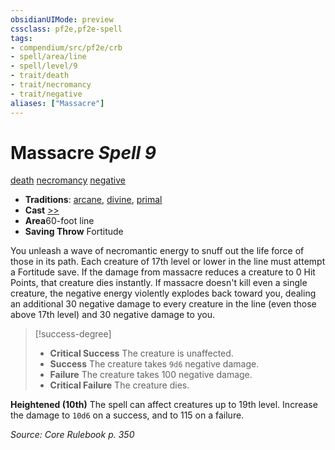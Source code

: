 ```yaml
---
obsidianUIMode: preview
cssclass: pf2e,pf2e-spell
tags:
- compendium/src/pf2e/crb
- spell/area/line
- spell/level/9
- trait/death
- trait/necromancy
- trait/negative
aliases: ["Massacre"]
---
```

# Massacre *Spell 9*   
[death](/rules/traits/death.md)  [necromancy](/rules/traits/necromancy.md)  [negative](/rules/traits/negative.md)  

- **Traditions**: [arcane](/rules/traits/arcane.md), [divine](/rules/traits/divine.md), [primal](/rules/traits/primal.md)
- **Cast** [>>](/rules/core-rulebook/chapter-9-playing-the-game.md#Actions "Two-Action") 
- **Area**60-foot line
- **Saving Throw** Fortitude

You unleash a wave of necromantic energy to snuff out the life force of those in its path. Each creature of 17th level or lower in the line must attempt a Fortitude save. If the damage from massacre reduces a creature to 0 Hit Points, that creature dies instantly. If massacre doesn't kill even a single creature, the negative energy violently explodes back toward you, dealing an additional 30 negative damage to every creature in the line (even those above 17th level) and 30 negative damage to you.

> [!success-degree] 
> - **Critical Success** The creature is unaffected.
> - **Success** The creature takes `9d6` negative damage.
> - **Failure** The creature takes 100 negative damage.
> - **Critical Failure** The creature dies.

**Heightened (10th)** The spell can affect creatures up to 19th level. Increase the damage to `10d6` on a success, and to 115 on a failure.

*Source: Core Rulebook p. 350*